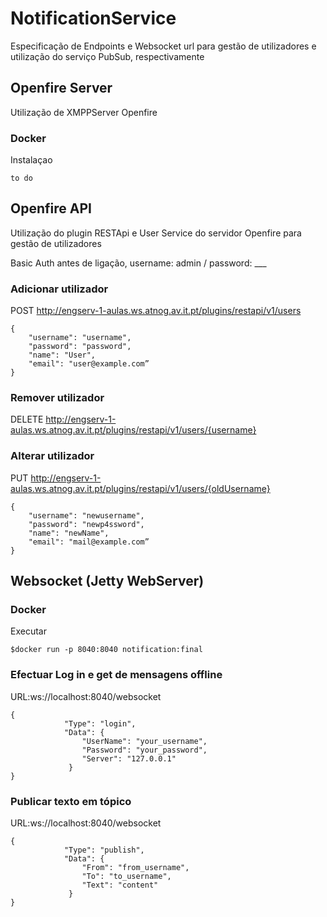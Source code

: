 # NotificationService

Especificação de Endpoints e Websocket url para gestão de utilizadores e utilização do serviço PubSub, respectivamente

## Openfire Server

Utilização de XMPPServer Openfire

### Docker

Instalaçao

```
to do
```
## Openfire API

Utilização do plugin RESTApi e User Service do servidor Openfire para gestão de utilizadores

Basic Auth antes de ligação, username: admin / password: ___

### Adicionar utilizador

POST http://engserv-1-aulas.ws.atnog.av.it.pt/plugins/restapi/v1/users
```
{
    "username": "username",
    "password": "password",
    "name": "User",
    "email": "user@example.com”
}
```
### Remover utilizador

DELETE http://engserv-1-aulas.ws.atnog.av.it.pt/plugins/restapi/v1/users/{username}

### Alterar utilizador 
PUT http://engserv-1-aulas.ws.atnog.av.it.pt/plugins/restapi/v1/users/{oldUsername}

```
{
    "username": "newusername",
    "password": "newp4ssword",
    "name": "newName",
    "email": "mail@example.com”
}
```
## Websocket (Jetty WebServer)

### Docker

Executar

```
$docker run -p 8040:8040 notification:final
```

### Efectuar Log in e get de mensagens offline

URL:ws://localhost:8040/websocket

```
{
            "Type": "login",
            "Data": {
                "UserName": "your_username",
                "Password": "your_password",
                "Server": "127.0.0.1"
             }
}
```
### Publicar texto em tópico

URL:ws://localhost:8040/websocket

```
{
            "Type": "publish",
            "Data": {
                "From": "from_username",
                "To": "to_username",
                "Text": "content"
             }
}

```


